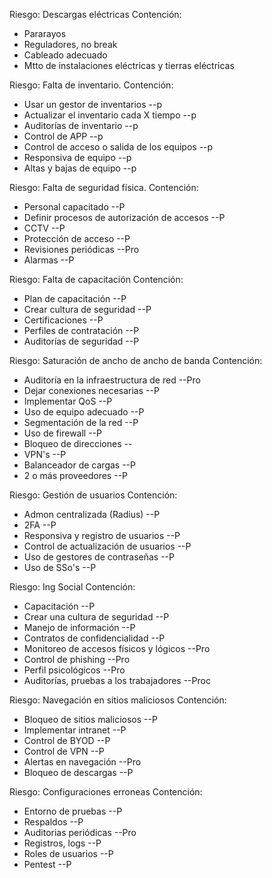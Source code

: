 Riesgo: Descargas eléctricas
Contención:
* Pararayos 
* Reguladores, no break
* Cableado adecuado
* Mtto de instalaciones eléctricas y tierras eléctricas

Riesgo: Falta de inventario.
Contención:
* Usar un gestor de inventarios --p
* Actualizar el inventario cada X tiempo --p
* Auditorías de inventario --p
* Control de APP --p
* Control de acceso o salida de los equipos --p
* Responsiva de equipo --p
* Altas y bajas de equipo --p

Riesgo: Falta de seguridad física.
Contención:
* Personal capacitado --P
* Definir procesos de autorización de accesos --P
* CCTV --P
* Protección de acceso --P
* Revisiones periódicas --Pro
* Alarmas --P

Riesgo: Falta de capacitación
Contención:
* Plan de capacitación --P
* Crear cultura de seguridad --P
* Certificaciones --P
* Perfiles de contratación --P
* Auditorías de seguridad --P

Riesgo: Saturación de ancho de ancho de banda
Contención:
* Auditoría en la infraestructura de red --Pro
* Dejar conexiones necesarias --P
* Implementar QoS --P
* Uso de equipo adecuado --P
* Segmentación de la red --P
* Uso de firewall --P
* Bloqueo de direcciones --
* VPN's --P
* Balanceador de cargas --P
* 2 o más proveedores --P

Riesgo: Gestión de usuarios
Contención:
* Admon centralizada (Radius) --P
* 2FA --P
* Responsiva y registro de usuarios --P
* Control de actualización de usuarios --P
* Uso de gestores de contraseñas --P
* Uso de SSo's --P

Riesgo: Ing Social
Contención:
* Capacitación --P
* Crear una cultura de seguridad --P
* Manejo de información --P
* Contratos de confidencialidad --P
* Monitoreo de accesos físicos y lógicos --Pro
* Control de phishing --Pro
* Perfil psicológicos --Pro
* Auditorías, pruebas a los trabajadores --Proc

Riesgo: Navegación en sitios maliciosos
Contención:
* Bloqueo de sitios maliciosos --P
* Implementar intranet --P
* Control de BYOD --P
* Control de VPN --P
* Alertas en navegación --Pro
* Bloqueo de descargas --P

Riesgo: Configuraciones erroneas
Contención:
* Entorno de pruebas --P
* Respaldos --P
* Auditorias periódicas --Pro
* Registros, logs --P
* Roles de usuarios --P
* Pentest --P


